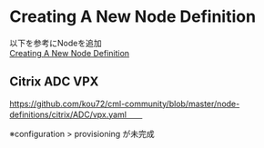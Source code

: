 # Creating A New Node Definition

以下を参考にNodeを追加  
[Creating A New Node Definition](https://developer.cisco.com/docs/modeling-labs/#!creating-a-new-node-definition)

## Citrix ADC VPX

https://github.com/kou72/cml-community/blob/master/node-definitions/citrix/ADC/vpx.yaml　　

※configuration > provisioning が未完成
